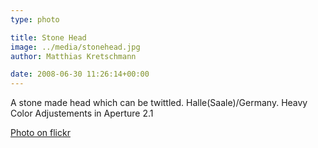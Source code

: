 ```yaml
---
type: photo

title: Stone Head
image: ../media/stonehead.jpg
author: Matthias Kretschmann

date: 2008-06-30 11:26:14+00:00
---
```


A stone made head which can be twittled. Halle(Saale)/Germany. Heavy Color Adjustements in Aperture 2.1

[Photo on flickr](http://www.flickr.com/photos/krema/2664367058)
